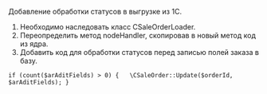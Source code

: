 Добавление обработки статусов в выгрузке из 1С.

1. Необходимо наследовать класс CSaleOrderLoader.
2. Переопределить метод nodeHandler, скопировав в новый метод код из ядра.
3. Добавить код  для обработки статусов перед записью полей заказа в базу.

` if (count($arAditFields) > 0) {   \CSaleOrder::Update($orderId, $arAditFields); } `